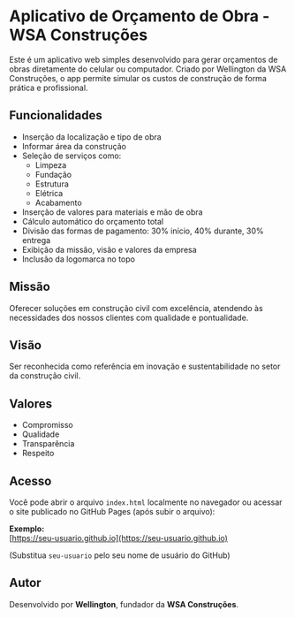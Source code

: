 # Aplicativo de Orçamento de Obra - WSA Construções

Este é um aplicativo web simples desenvolvido para gerar orçamentos de obras diretamente do celular ou computador. Criado por Wellington da WSA Construções, o app permite simular os custos de construção de forma prática e profissional.

## Funcionalidades

- Inserção da localização e tipo de obra
- Informar área da construção
- Seleção de serviços como:
  - Limpeza
  - Fundação
  - Estrutura
  - Elétrica
  - Acabamento
- Inserção de valores para materiais e mão de obra
- Cálculo automático do orçamento total
- Divisão das formas de pagamento: 30% início, 40% durante, 30% entrega
- Exibição da missão, visão e valores da empresa
- Inclusão da logomarca no topo

## Missão

Oferecer soluções em construção civil com excelência, atendendo às necessidades dos nossos clientes com qualidade e pontualidade.

## Visão

Ser reconhecida como referência em inovação e sustentabilidade no setor da construção civil.

## Valores

- Compromisso  
- Qualidade  
- Transparência  
- Respeito  

## Acesso

Você pode abrir o arquivo `index.html` localmente no navegador ou acessar o site publicado no GitHub Pages (após subir o arquivo):

**Exemplo:**  
[https://seu-usuario.github.io](https://seu-usuario.github.io)

(Substitua `seu-usuario` pelo seu nome de usuário do GitHub)

## Autor

Desenvolvido por **Wellington**, fundador da **WSA Construções**.
